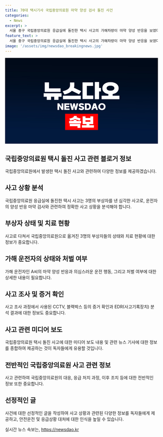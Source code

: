 ```yaml
---
title: 70대 택시기사 국립중앙의료원 마약 양성 검사 돌진 사건
categories:
  - News
excerpt: >
  서울 중구 국립중앙의료원 응급실에 돌진한 택시 사고의 가해차량이 마약 양성 반응을 보였다. 피해자 3명 중 1명은 중상이지만 생명에는 지장이 없다. 경찰은 운전자의 마약 간이 검사와 사고 경위를 조사 중이며, 폐쇄회로TV와 블랙박스 자료를 확인 중이다. 부상자들은 국립중앙의료원에서 치료를 받고 있다. 클릭을 유도하기 위해 상세사고 내용과 운전자의 상태 등을 요약했다.
feature_text: >
  서울 중구 국립중앙의료원 응급실에 돌진한 택시 사고의 가해차량이 마약 양성 반응을 보였다. 피해자 3명 중 1명은 중상이지만 생명에는 지장이 없다. 경찰은 운전자의 마약 간이 검사와 사고 경위를 조사 중이며, 폐쇄회로TV와 블랙박스 자료를 확인 중이다. 부상자들은 국립중앙의료원에서 치료를 받고 있다. 클릭을 유도하기 위해 상세사고 내용과 운전자의 상태 등을 요약했다.
image: '/assets/img/newsdao_breakingnews.jpg'
---
```


<p><img src="/assets/img/newsdao_breakingnews.jpg" alt="bookingtag 속보" /></p>

<h2 data-ke-size="size26">국립중앙의료원 택시 돌진 사고 관련 블로거 정보</h2>

<p>국립중앙의료원에서 발생한 택시 돌진 사고와 관련하여 다양한 정보를 제공하겠습니다.</p>

<p data-ke-size="size16"></p>

<h2><b>사고 상황 분석</b></h2>

<p>국립중앙의료원 응급실에 돌진한 택시 사고는 3명의 부상자를 낸 심각한 사고로, 운전자의 양성 반응 마약 검사와 관련하여 정확한 사고 상황을 분석해야 합니다.</p>

<p data-ke-size="size16"></p>

<h2><b>부상자 상태 및 치료 현황</b></h2>

<p>사고로 다쳐서 국립중앙의료원으로 옮겨진 3명의 부상자들의 상태와 치료 현황에 대한 정보가 중요합니다.</p>

<p data-ke-size="size16"></p>

<h2><b>가해 운전자의 상태와 처벌 여부</b></h2>

<p>가해 운전자인 A씨의 마약 양성 반응과 의심스러운 운전 행동, 그리고 처벌 여부에 대한 상세한 내용이 필요합니다.</p>

<p data-ke-size="size16"></p>

<h2><b>사고 조사 및 증거 확인</b></h2>

<p>사고 조사 과정에서 사용된 CCTV, 블랙박스 등의 증거 확인과 EDR(사고기록장치) 분석 결과에 대한 정보도 중요합니다.</p>

<p data-ke-size="size16"></p>

<h2><b>사고 관련 미디어 보도</b></h2>

<p>국립중앙의료원 택시 돌진 사고에 대한 미디어 보도 내용 및 관련 뉴스 기사에 대한 정보를 종합하여 제공하는 것이 독자들에게 유용할 것입니다.</p>

<p data-ke-size="size16"></p>

<h2><b>전반적인 국립중앙의료원 사고 관련 정보</b></h2>

<p>사고 관련하여 국립중앙의료원의 대응, 응급 처치 과정, 이후 조치 등에 대한 전반적인 정보 또한 중요합니다.</p>

<p data-ke-size="size16"></p>

<h2><b>선정적인 글</b></h2>

<p>사건에 대한 선정적인 글을 작성하여 사고 상황과 관련된 다양한 정보를 독자들에게 제공하고, 안전운전 및 응급상황 대처에 대한 인식을 높일 수 있습니다.</p>

<p data-ke-size="size16"></p>
실시간 뉴스 속보는, <a href="https://newsdao.kr" rel="dofollow">https://newsdao.kr</a>


